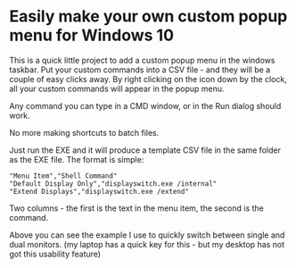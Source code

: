 # Easily make your own custom popup menu for Windows 10

This is a quick little project to add a custom popup menu in the windows taskbar. Put your custom commands into a CSV file - and they will be a couple of easy clicks away. By right clicking on the icon down by the clock, all your custom commands will appear in the popup menu.

Any command you can type in a CMD window, or in the Run dialog should work. 

No more making shortcuts to batch files.

Just run the EXE and it will produce a template CSV file in the same folder as the EXE file. The format is simple: 

```
"Menu Item","Shell Command"
"Default Display Only","displayswitch.exe /internal"
"Extend Displays","displayswitch.exe /extend"
```

Two columns - the first is the text in the menu item, the second is the command.

Above you can see the example I use to quickly switch between single and dual monitors. (my laptop has a quick key for this - but my desktop has not got this usability feature)
